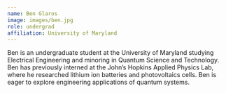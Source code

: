 ```yaml
---
name: Ben Glaros
image: images/ben.jpg
role: undergrad
affiliation: University of Maryland
---
```

Ben is an undergraduate student at the University of Maryland studying Electrical Engineering and minoring in Quantum Science and Technology. Ben has previously interned at the John’s Hopkins Applied Physics Lab, where he researched lithium ion batteries and photovoltaics cells. Ben is eager to explore engineering applications of quantum systems.